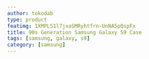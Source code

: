 ```yaml
---
author: tokodab
type: product
featimg: 1XMPLS1l7jxaSMRyhtfrn-UnNA5pQspFx
title: 90s Generation Samsung Galaxy S9 Case
tags: [samsung, galaxy, s9]
category: [samsung]
---
```

